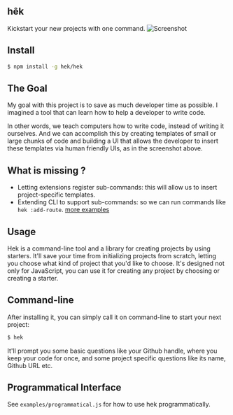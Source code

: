 ## hêk

Kickstart your new projects with one command. ![Screenshot](https://cldup.com/IX1JbAl6AQ.png)

## Install

```bash
$ npm install -g hek/hek
```

## The Goal

My goal with this project is to save as much developer time as possible. I imagined a tool that can learn how to help a developer to write code. 

In other words, we teach computers how to write code, instead of writing it ourselves. And we can accomplish this by creating templates of small or large chunks of code and building a UI that allows the developer to insert these templates via human friendly UIs, as in the screenshot above.

## What is missing ?

* Letting extensions register sub-commands: this will allow us to insert project-specific templates. 
* Extending CLI to support sub-commands: so we can run commands like `hek :add-route`. [more examples](https://github.com/starters/redux-starter#usage)

## Usage

Hek is a command-line tool and a library for creating projects by using starters.
It'll save your time from initializing projects from scratch, letting you choose
what kind of project that you'd like to choose. It's designed not only for JavaScript,
you can use it for creating any project by choosing or creating a starter.

## Command-line

After installing it, you can simply call it on command-line to start your next project:

```bash
$ hek
```

It'll prompt you some basic questions like your Github handle, where you keep your code for once,
and some project specific questions like its name, Github URL etc.

## Programmatical Interface

See `examples/programmatical.js` for how to use hek programmatically.
